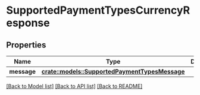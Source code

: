 # SupportedPaymentTypesCurrencyResponse

## Properties

| Name        | Type                                                                               | Description | Notes |
| ----------- | ---------------------------------------------------------------------------------- | ----------- | ----- |
| **message** | [**crate::models::SupportedPaymentTypesMessage**](SupportedPaymentTypesMessage.md) |             |       |

[\[Back to Model list\]](./#documentation-for-models) [\[Back to API list\]](./#documentation-for-api-endpoints) [\[Back to README\]](./)
